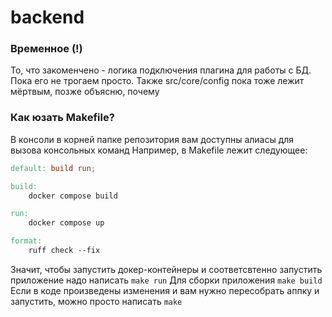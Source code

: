 # backend

### Временное (!)
То, что закоменчено - логика подключения плагина для работы с БД. Пока его не трогаем просто.
Также src/core/config пока тоже лежит мёртвым, позже объясню, почему

### Как юзать Makefile?
В консоли в корней папке репозитория вам доступны алиасы для вызова консольных команд
Например, в Makefile лежит следующее:

```Makefile
default: build run;

build:
	docker compose build

run:
	docker compose up

format:
	ruff check --fix
```

Значит, чтобы запустить докер-контейнеры и соответсвтенно запустить приложение надо написать ```make run```
Для сборки приложения ```make build```
Если в коде произведены изменения и вам нужно пересобрать аппку и запустить, можно просто написать ```make```
